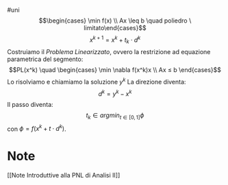  #uni 
$$\begin{cases} \min f(x) \\ Ax \leq b \quad poliedro \ limitato\end{cases}$$
$$x^{k+1}=x^k+t_k \cdot d^k$$
Costruiamo il _Problema Linearizzato_, ovvero la restrizione ad equazione parametrica del segmento:
$$PL(x^k) \quad \begin{cases} \min \nabla f(x^k)x \\ Ax ≤ b \end{cases}$$
Lo risolviamo e chiamiamo la soluzione $y^k$
La direzione diventa: $$d^k=y^k - x^k$$
Il passo diventa: $$t_k \in argmin_{t\in [0,1]}\phi$$
con $\phi=f(x^k+t\cdot d^k)$.
# Note
[[Note Introduttive alla PNL di Analisi II]] 